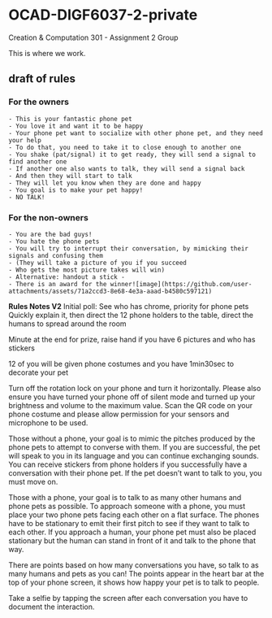 # OCAD-DIGF6037-2-private
Creation & Computation 301 - Assignment 2 Group

This is where we work.

## draft of rules

### For the owners
	- This is your fantastic phone pet
	- You love it and want it to be happy
	- Your phone pet want to socialize with other phone pet, and they need your help
	- To do that, you need to take it to close enough to another one
	- You shake (pat/signal) it to get ready, they will send a signal to find another one
	- If another one also wants to talk, they will send a signal back
	- And then they will start to talk
	- They will let you know when they are done and happy
	- You goal is to make your pet happy!
	- NO TALK!

### For the non-owners
	- You are the bad guys!
	- You hate the phone pets
	- You will try to interrupt their conversation, by mimicking their signals and confusing them
	- (They will take a picture of you if you succeed 
	- Who gets the most picture takes will win)
	- Alternative: handout a stick - 
	- There is an award for the winner![image](https://github.com/user-attachments/assets/71a2ccd3-8e68-4e3a-aaad-b4580c597121)


**Rules Notes V2**
Initial poll: See who has chrome, priority for phone pets
Quickly explain it, then direct the 12 phone holders to the table, direct the humans to spread around the room

Minute at the end for prize, raise hand if you have 6 pictures and who has stickers

12 of you will be given phone costumes and you have 1min30sec to decorate your pet

Turn off the rotation lock on your phone and turn it horizontally. Please also ensure you have turned your phone off of silent mode and turned up your brightness and volume to the maximum value. Scan the QR code on your phone costume and please allow permission for your sensors and microphone to be used.  

Those without a phone, your goal is to mimic the pitches produced by the phone pets to attempt to converse with them. If you are successful, the pet will speak to you in its language and you can continue exchanging sounds. You can receive stickers from phone holders if you successfully have a conversation with their phone pet. If the pet doesn’t want to talk to you, you must move on.

Those with a phone, your goal is to talk to as many other humans and phone pets as possible. To approach someone with a phone, you must place your two phone pets facing each other on a flat surface. The phones have to be stationary to emit their first pitch to see if they want to talk to each other. If you approach a human, your phone pet must also be placed stationary but the human can stand in front of it and talk to the phone that way.

There are points based on how many conversations you have, so talk to as many humans and pets as you can! The points appear in the heart bar at the top of your phone screen, it shows how happy your pet is to talk to people. 

Take a selfie by tapping the screen after each conversation you have to document the interaction.
